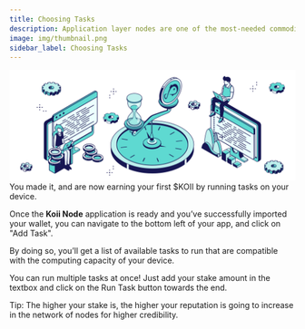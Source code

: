 ```yaml
---
title: Choosing Tasks
description: Application layer nodes are one of the most-needed commodities in Web3.
image: img/thumbnail.png
sidebar_label: Choosing Tasks
---
```


![banner](./img/Run%20a%20Task%20Node.svg)
You made it, and are now earning your first $KOII by running tasks on your device.

Once the **Koii Node** application is ready and you’ve successfully imported your wallet, you can
navigate to the bottom left of your app, and click on "Add Task".

By doing so, you’ll get a list of available tasks to run that are compatible with the computing capacity of your device.

You can run multiple tasks at once! Just add your stake amount in the textbox and click on the Run Task button towards the end.

Tip: The higher your stake is, the higher your reputation is going to increase in the network of nodes for higher credibility.
